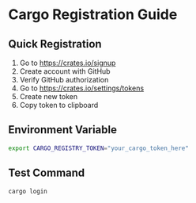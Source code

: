 # Cargo Registration Guide

## Quick Registration
1. Go to https://crates.io/signup
2. Create account with GitHub
3. Verify GitHub authorization
4. Go to https://crates.io/settings/tokens
5. Create new token
6. Copy token to clipboard

## Environment Variable
```bash
export CARGO_REGISTRY_TOKEN="your_cargo_token_here"
```

## Test Command
```bash
cargo login
```
